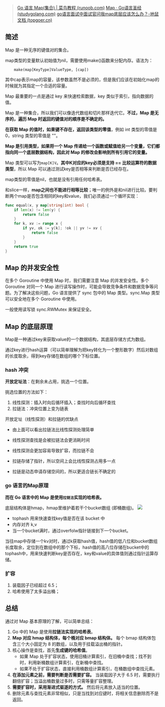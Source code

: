 > [Go 语言 Map(集合) | 菜鸟教程 (runoob.com)](https://www.runoob.com/go/go-map.html)
> [Map · Go语言圣经 (studygolang.com)](https://books.studygolang.com/gopl-zh/ch4/ch4-03.html)
> [go语言面试中面试官问我map底层应该怎么办？-地鼠文档 (topgoer.cn)](https://www.topgoer.cn/blog-289.html)

## 简述
Map 是一种无序的键值对的集合。

map类型的变量默认初始值为nil，需要使用make()函数来分配内存。语法为：

```
    make(map[KeyType]ValueType, [cap])
```

其中cap表示map的容量，该参数虽然不是必须的，但是我们应该在初始化map的时候就为其指定一个合适的容量。

Map 最重要的一点是通过 key 来快速检索数据，key 类似于索引，指向数据的值。

Map 是一种集合，所以我们可以像迭代数组和切片那样迭代它。**不过，Map 是无序的，遍历 Map 时返回的键值对的顺序是不确定的。**

**在获取 Map 的值时，如果键不存在，返回该类型的零值**，例如 int 类型的零值是 0，string 类型的零值是 ""。

**Map 是引用类型，如果将一个 Map 传递给一个函数或赋值给另一个变量，它们都指向同一个底层数据结构，因此对 Map 的修改会影响到所有引用它的变量。**

Map 类型可以写为`map[K]V`。**其中K对应的key必须是支持 == 比较运算符的数据类型**，所以 Map 可以通过测试key是否相等来判断是否已经存在。

map类型的零值是nil，也就是没有引用任何哈希表。

和slice一样，**map之间也不能进行相等比较**；唯一的例外是和nil进行比较。要判断两个map是否包含相同的key和value，我们必须通过一个循环实现：

```go
func equal(x, y map[string]int) bool {
    if len(x) != len(y) {
        return false
    }
    for k, xv := range x {
        if yv, ok := y[k]; !ok || yv != xv {
            return false
        }
    }
    return true
}
```
## **Map 的并发安全性**

在多个 Goroutine 中使用 Map 时，我们需要注意 Map 的并发安全性。多个 Goroutine 对同一个 Map 进行读写操作时，可能会导致竞争条件和数据竞争等问题。为了解决这些问题，Go 语言提供了 sync 包中的 Map 类型。sync.Map 类型可以安全地在多个 Goroutine 中使用。

一般使用读写锁 sync.RWMutex 来保证安全。
## Map 的底层原理

Map是一种通过key来获取value的一个数据结构，其底层存储方式为数组。

通过key进行hash运算（可以简单理解为把key转化为一个整形数字）然后对数组的长度取余，得到key存储在数组的哪个下标位置。
### hash 冲突
**开放定址法**：在剩余未占用，挑选一个位置。

挑选位置的方法如下：
1. 线性探测：插入时向后循环插入；查找时向后循环查找
2. 拉链法：冲突位置上变为链表

开放定址（线性探测）和拉链的优缺点

- 由上面可以看出拉链法比线性探测处理简单
    
- 线性探测查找是会被拉链法会更消耗时间
    
- 线性探测会更加容易导致扩容，而拉链不会
    
- 拉链存储了指针，所以空间上会比线性探测占用多一点
    
- 拉链是动态申请存储空间的，所以更适合链长不确定的
### go 语言的Map原理
**而在 Go 语言中的 Map 是使用`拉链法`实现的哈希表。**

底层结构体是hmap，hmap里维护着若干个bucket数组 (即桶数组)。
![](https://topgoer.cn/uploads/golang/images/m_79404c51c254a6878a8f66a934efaace_r.png)
- tophash 用来快速查找key值是否在该 bucket 中
- 内存对齐 k,v
- 当一个bucket满时，通过overfolw指针链接到下一个bucket。

当往map中存储一个kv对时，通过k获取hash值，hash值的低八位和bucket数组长度取余，定位到在数组中的那个下标，hash值的高八位存储在bucket中的tophash中，用来快速判断key是否存在，key和value的具体值则通过指针运算存储。
### 扩容
1. 装载因子已经超过 6.5；
2. 哈希使用了太多溢出桶；
## 总结

通过对 Map 基本原理的了解，可以简单总结：

1. Go 中的 Map 是使用**拉链法实现的哈希表**。
2. **Map 对应 hmap 结构体，每个桶对应 bmap 结构体。** 每个 bmap 结构体包含三个大小固定为 8 的数组，以及用于挂载溢出桶的指针。
3. 核心操作是查找，首先**生成键的哈希值**。
    - 如果 Map 处于扩容状态，使用旧桶计算索引，在旧桶中查找；找不到时，利用新桶数组计算索引，在新桶中查找。
    - 如果不处于扩容状态，直接利用桶数组计算索引，在桶数组中查找元素。
4. **在添加元素之前，需要判断是否需要扩容。** 当装载因子大于 6.5 时，需要执行翻倍扩容；当溢出桶数量过多时，只需等量扩容整理。
5. **需要扩容时，采用渐进式驱逐的方式。** 然后将元素放入适当的位置。
6. 删除元素与查找元素非常相似，只是当找到对应键时，将相关信息删除而不是返回。